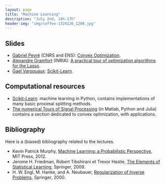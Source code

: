 ```yaml
---
layout: page
title: "Machine Learning"
description: "July 2nd, 14h-17h"
header-img: "img/coffee-1324126_1280.jpg"
---
```


Slides
----

- [Gabriel Peyré](http://www.gpeyre.com) (CNRS and ENS): [Convex Optimization](../slides/mc07-peyre.pdf).
- [Alexandre Gramfort](http://alexandre.gramfort.net/) (INRIA): [ A practical tour of optimization algorithms for the Lasso](../slides/mc07-gramfort.zip).
- [Gael Varoquaux](http://gael-varoquaux.info/): [Scikit-Learn](../slides/mc07-varoquaux.pdf).


Computational resources
----

- [Scikit-Learn](http://scikit-learn.org/): machine learning in Python, contains implementations of many basic proximal splitting methods.
- [The numerical Tours of Signal Processing](http://www.numerical-tours.com) (in Matlab, Python and Julia) contains a section dedicated to convex optimization, with applications.

Bibliography
----

Here is a (biased) bibliography related to the lectures.

- Kevin Patrick Murphy, [Machine Learning: a Probabilistic Perspective](https://www.cs.ubc.ca/~murphyk/MLbook/), MIT Press, 2012.
- Jerome H. Friedman, Robert Tibshirani et Trevor Hastie, [The Elements of Statistical Learning](https://statweb.stanford.edu/~tibs/ElemStatLearn/), Springer, 2009.
- H. W. Engl, M. Hanke, and A. Neubauer, [Regularization of Inverse Problems](http://www.springer.com/br/book/9780792341574), Springer, 2000.

